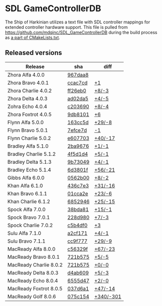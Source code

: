 # SDL GameControllerDB

The Ship of Harkinian utilizes a text file with SDL controller mappings for extended controller hardware support.
This file is pulled from https://github.com/mdqinc/SDL_GameControllerDB during the build process as [a part of CMakeLists.txt](https://github.com/HarbourMasters/Shipwright/blob/bb643661f62865dfc757c185d0daaebb32f2d53d/soh/CMakeLists.txt#L760).

## Released versions

| Release | sha | diff |
| - | - | - |
| Zhora Alfa 4.0.0 | [967daa8](https://github.com/mdqinc/SDL_GameControllerDB/tree/967daa8f89c48b01ed0f9c6a86ac849930442fc6) | |
| Zhora Bravo 4.0.1 | [ccac7cd](https://github.com/mdqinc/SDL_GameControllerDB/tree/ccac7cd97f445955d4437e21c5f82123d9b4349b) | [+1](https://github.com/mdqinc/SDL_GameControllerDB/compare/967daa8...ccac7cd) |
| Zhora Charlie 4.0.2 | [ff26eb0](https://github.com/mdqinc/SDL_GameControllerDB/tree/ff26eb04d0fe18356985d968119429d6012e7d75) | [+8/-3](https://github.com/mdqinc/SDL_GameControllerDB/compare/ccac7cd...ff26eb0) |
| Zhora Delta 4.0.3 | [ad02da5](https://github.com/mdqinc/SDL_GameControllerDB/tree/ad02da5a95ca8005f2c1facc11a5a52f8522f0ee) | [+4/-5](https://github.com/mdqinc/SDL_GameControllerDB/compare/ff26eb0...ad02da5) |
| Zohra Echo 4.0.4 | [c203690](https://github.com/mdqinc/SDL_GameControllerDB/tree/c203690b1e13980699802918d362cd9dadf89bd0) | [+8/-4](https://github.com/mdqinc/SDL_GameControllerDB/compare/ad02da5...c203690) |
| Zhora Foxtrot 4.0.5 | [9db8101](https://github.com/mdqinc/SDL_GameControllerDB/tree/9db8101a5780d1b0721bf6de385e6ffe0d07dfc7) | [+6](https://github.com/mdqinc/SDL_GameControllerDB/compare/c203690...9db8101) |
| Flynn Alfa 5.0.0 | [163cc5d](https://github.com/mdqinc/SDL_GameControllerDB/tree/163cc5d45e9fc2f1bb2b95ea7eee4bbc9a57955c) | [+29/-8](https://github.com/mdqinc/SDL_GameControllerDB/compare/9db8101...163cc5d) |
| Flynn Bravo 5.0.1 | [7efce7d](https://github.com/mdqinc/SDL_GameControllerDB/tree/7efce7d3f309ec1fa409b1af09153f9eb77fbedf) | [-1](https://github.com/mdqinc/SDL_GameControllerDB/compare/163cc5d...7efce7d) |
| Flynn Charlie 5.0.2 | [e607703](https://github.com/mdqinc/SDL_GameControllerDB/tree/e607703392145343e8aca42be052121c0b7bd1c9) | [+40/-17](https://github.com/mdqinc/SDL_GameControllerDB/compare/7efce7d...e607703) |
| Bradley Alfa 5.1.0 | [2ba9676](https://github.com/mdqinc/SDL_GameControllerDB/tree/2ba96761af795c15e916cc97790b51e09dc0cd54) | [+1/-1](https://github.com/mdqinc/SDL_GameControllerDB/compare/e607703...2ba9676) |
| Bradley Charlie 5.1.2 | [4f5d1d4](https://github.com/mdqinc/SDL_GameControllerDB/tree/4f5d1d497985b75f4a83a5de46f596dc4d7f002e) | [+5/-1](https://github.com/mdqinc/SDL_GameControllerDB/compare/2ba9676...4f5d1d4) |
| Bradley Delta 5.1.3 | [9b73049](https://github.com/mdqinc/SDL_GameControllerDB/tree/9b73049ee62a2cc862d6ad94c2c777f2e8363a48) | [+4/-1](https://github.com/mdqinc/SDL_GameControllerDB/compare/4f5d1d4...9b73049) |
| Bradley Echo 5.1.4 | [6d3801f](https://github.com/mdqinc/SDL_GameControllerDB/tree/6d3801fcfe74b1989de96403b7b560eba72a175c) | [+56/-21](https://github.com/mdqinc/SDL_GameControllerDB/compare/9b73049...6d3801f) |
| Gibbs Alfa 6.0.0 | [0562b00](https://github.com/mdqinc/SDL_GameControllerDB/tree/0562b00eaf5c0308c49d329b79263d2dae1c3a85) | [+8/-2](https://github.com/mdqinc/SDL_GameControllerDB/compare/6d3801f...0562b00) |
| Khan Alfa 6.1.0 | [436c7e3](https://github.com/mdqinc/SDL_GameControllerDB/tree/436c7e3d54a57189ea0ab44d05f36b7cc7ea496c) | [+31/-16](https://github.com/mdqinc/SDL_GameControllerDB/compare/0562b00...436c7e3) |
| Khan Bravo 6.1.1 | [01cca2e](https://github.com/mdqinc/SDL_GameControllerDB/tree/01cca2e77f9bf9f1432be04f876f287eb78297fe) | [+23/-6](https://github.com/mdqinc/SDL_GameControllerDB/compare/436c7e3...01cca2e) |
| Khan Charlie 6.1.2 | [6852946](https://github.com/mdqinc/SDL_GameControllerDB/tree/6852946487534c69b7d228fd4eb8c87cf6966475) | [+25/-15](https://github.com/mdqinc/SDL_GameControllerDB/compare/01cca2e...6852946) |
| Spock Alfa 7.0.0 | [38bda81](https://github.com/mdqinc/SDL_GameControllerDB/tree/38bda816dc786f18493876f7bc30bc12dfd2636a) | [+15/-1](https://github.com/mdqinc/SDL_GameControllerDB/compare/6852946...38bda81) |
| Spock Bravo 7.0.1 | [228d980](https://github.com/mdqinc/SDL_GameControllerDB/tree/228d980d3d791e9df3b096472f6b97459f8709fe) | [+7/-3](https://github.com/mdqinc/SDL_GameControllerDB/compare/38bda81...228d980) |
| Spock Charlie 7.0.2 | [c5b4df0](https://github.com/mdqinc/SDL_GameControllerDB/tree/c5b4df0e1061175cb11e3ebbf8045178339864a5) | [+3](https://github.com/mdqinc/SDL_GameControllerDB/compare/228d980...c5b4df0) |
| Sulu Alfa 7.1.0 | [a2cf171](https://github.com/mdqinc/SDL_GameControllerDB/tree/a2cf1711b4ebc646a3814705d2fb6aac5707bcae) | [+4/-1](https://github.com/mdqinc/SDL_GameControllerDB/compare/c5b4df0...a2cf171) |
| Sulu Bravo 7.1.1 | [cc9f777](https://github.com/mdqinc/SDL_GameControllerDB/tree/cc9f777721f0cb30058d9eef52a295130b734a4a) | [+29/-9](https://github.com/mdqinc/SDL_GameControllerDB/compare/a2cf171...cc9f777) |
| MacReady Alfa 8.0.0 | [c56329f](https://github.com/mdqinc/SDL_GameControllerDB/tree/c56329f4df93fc7a780bdbeae47a9c91447b629c) | [+67/-23](https://github.com/mdqinc/SDL_GameControllerDB/compare/cc9f777...c56329f) |
| MacReady Bravo 8.0.1 | [721b575](https://github.com/mdqinc/SDL_GameControllerDB/tree/721b575d3053b21d6d30419bf74afb5b1d0fa7a4) | [+5/-5](https://github.com/mdqinc/SDL_GameControllerDB/compare/c56329f...721b575) |
| MacReady Charlie 8.0.2 | [721b575](https://github.com/mdqinc/SDL_GameControllerDB/tree/721b575d3053b21d6d30419bf74afb5b1d0fa7a4) | [+0/-0](https://github.com/mdqinc/SDL_GameControllerDB/compare/721b575...721b575) |
| MacReady Delta 8.0.3 | [d4ab609](https://github.com/mdqinc/SDL_GameControllerDB/tree/d4ab609121ee6e687bc3d3a7e80244b3b26d1164) | [+5/-3](https://github.com/mdqinc/SDL_GameControllerDB/compare/721b575...d4ab609) |
| MacReady Echo 8.0.4 | [6555d47](https://github.com/mdqinc/SDL_GameControllerDB/tree/6555d47ecb5d9eebac0e3d8cd19a545e9d946c40) | [+2/-0](https://github.com/mdqinc/SDL_GameControllerDB/compare/d4ab609...6555d47) |
| MacReady Foxtrot 8.0.5 | [037d6a1](https://github.com/mdqinc/SDL_GameControllerDB/tree/037d6a1533ed94fbc6a8c71e6f1f9aff1e46208a) | [+47/-14](https://github.com/mdqinc/SDL_GameControllerDB/compare/6555d47...037d6a1) |
| MacReady Golf 8.0.6 | [075c154](https://github.com/mdqinc/SDL_GameControllerDB/tree/075c1549075ef89a397fd7e0663d21e53a2485fd) | [+340/-301](https://github.com/mdqinc/SDL_GameControllerDB/compare/037d6a1...075c154) |
